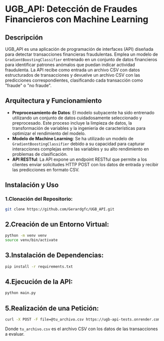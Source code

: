 # UGB_API: Detección de Fraudes Financieros con Machine Learning

## Descripción
UGB_API es una aplicación de programación de interfaces (API) diseñada para detectar transacciones financieras fraudulentas. Emplea un modelo de `GradientBoostingClassifier` entrenado en un conjunto de datos financieros para identificar patrones anómalos que puedan indicar actividad fraudulenta. La API recibe como entrada un archivo CSV con datos estructurados de transacciones y devuelve un archivo CSV con las predicciones correspondientes, clasificando cada transacción como "fraude" o "no fraude".

## Arquitectura y Funcionamiento
- **Preprocesamiento de Datos**: El modelo subyacente ha sido entrenado utilizando un conjunto de datos cuidadosamente seleccionado y preprocesado. Este proceso incluye la limpieza de datos, la transformación de variables y la ingeniería de características para optimizar el rendimiento del modelo.
- **Modelo de Machine Learning**: Se ha utilizado un modelo de `GradientBoostingClassifier` debido a su capacidad para capturar interacciones complejas entre las variables y su alto rendimiento en problemas de clasificación.
- **API RESTful**: La API expone un endpoint RESTful que permite a los clientes enviar solicitudes HTTP POST con los datos de entrada y recibir las predicciones en formato CSV.

## Instalación y Uso

### 1.Clonación del Repositorio:
```bash
git clone https://github.com/Gerardgfc/UGB_API.git
```
## 2.Creación de un Entorno Virtual:

```bash
python -m venv venv
source venv/bin/activate
```
## 3.Instalación de Dependencias:

````bash
pip install -r requirements.txt
````
## 4.Ejecución de la API:

````bash
python main.py
````
## 5.Realización de una Petición:

````bash
curl -X POST -F file=@tu_archivo.csv https://ugb-api-tests.onrender.com/
````

Donde <code>tu_archivo.csv</code> es el archivo CSV con los datos de las transacciones a evaluar.
